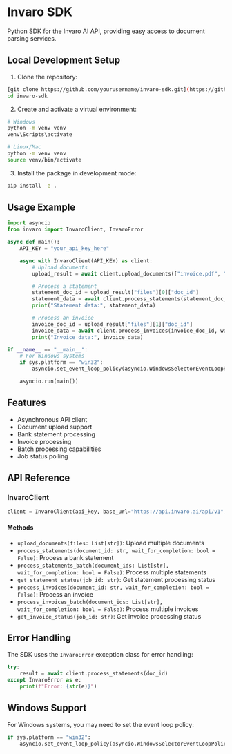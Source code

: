 # Invaro SDK

Python SDK for the Invaro AI API, providing easy access to document parsing services.

## Local Development Setup

1. Clone the repository:

```bash
[git clone https://github.com/yourusername/invaro-sdk.git](https://github.com/Harshit-65/invaro_sdk.git)
cd invaro-sdk
```

2. Create and activate a virtual environment:

```bash
# Windows
python -m venv venv
venv\Scripts\activate

# Linux/Mac
python -m venv venv
source venv/bin/activate
```

3. Install the package in development mode:

```bash
pip install -e .
```

## Usage Example

```python
import asyncio
from invaro import InvaroClient, InvaroError

async def main():
    API_KEY = "your_api_key_here"

    async with InvaroClient(API_KEY) as client:
        # Upload documents
        upload_result = await client.upload_documents(["invoice.pdf", "statement.pdf"])

        # Process a statement
        statement_doc_id = upload_result["files"][0]["doc_id"]
        statement_data = await client.process_statements(statement_doc_id, wait_for_completion=True)
        print("Statement data:", statement_data)

        # Process an invoice
        invoice_doc_id = upload_result["files"][1]["doc_id"]
        invoice_data = await client.process_invoices(invoice_doc_id, wait_for_completion=True)
        print("Invoice data:", invoice_data)

if __name__ == "__main__":
    # For Windows systems
    if sys.platform == "win32":
        asyncio.set_event_loop_policy(asyncio.WindowsSelectorEventLoopPolicy())

    asyncio.run(main())
```

## Features

- Asynchronous API client
- Document upload support
- Bank statement processing
- Invoice processing
- Batch processing capabilities
- Job status polling

## API Reference

### InvaroClient

```python
client = InvaroClient(api_key, base_url="https://api.invaro.ai/api/v1", poll_interval=5)
```

#### Methods

- `upload_documents(files: List[str])`: Upload multiple documents
- `process_statements(document_id: str, wait_for_completion: bool = False)`: Process a bank statement
- `process_statements_batch(document_ids: List[str], wait_for_completion: bool = False)`: Process multiple statements
- `get_statement_status(job_id: str)`: Get statement processing status
- `process_invoices(document_id: str, wait_for_completion: bool = False)`: Process an invoice
- `process_invoices_batch(document_ids: List[str], wait_for_completion: bool = False)`: Process multiple invoices
- `get_invoice_status(job_id: str)`: Get invoice processing status

## Error Handling

The SDK uses the `InvaroError` exception class for error handling:

```python
try:
    result = await client.process_statements(doc_id)
except InvaroError as e:
    print(f"Error: {str(e)}")
```

## Windows Support

For Windows systems, you may need to set the event loop policy:

```python
if sys.platform == "win32":
    asyncio.set_event_loop_policy(asyncio.WindowsSelectorEventLoopPolicy())
```
